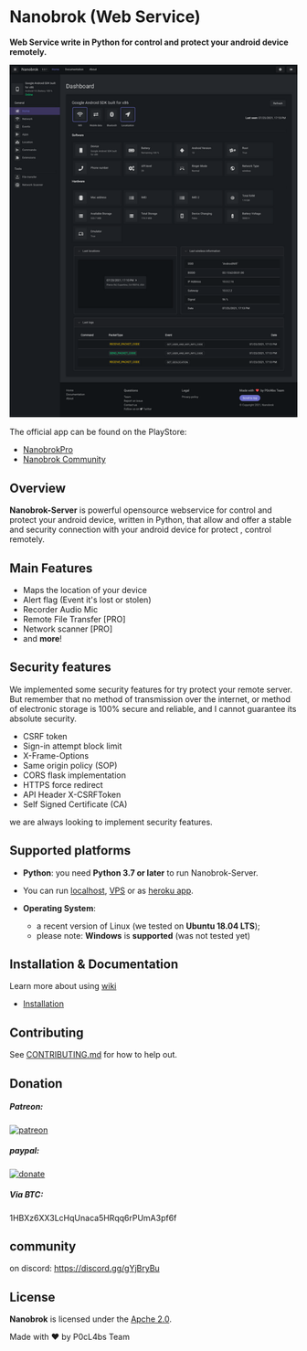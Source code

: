 # Nanobrok (Web Service)

**Web Service write in Python for control and protect your android device remotely.**

![Nanobrok](/docs/screenshot.png)

The official app can be found on the PlayStore:

- [NanobrokPro](https://play.google.com/store/apps/details?id=com.mh4x0f.nanobrok)
- [Nanobrok Community](https://play.google.com/store/apps/details?id=com.mh4x0f.community.nanobrok)

## Overview
**Nanobrok-Server** is powerful opensource webservice for control and protect your android device, written in Python, that allow and offer a stable and security connection with your android device for protect , control remotely.

## Main Features

- Maps the location of your device
- Alert flag (Event it's lost or stolen)
- Recorder Audio Mic 
- Remote File Transfer [PRO]
- Network scanner [PRO]
- and **more**!

## Security features

We implemented some security features for try protect your remote server. But remember that no method of transmission over the internet, or method of electronic storage is 100% secure and reliable, and I cannot guarantee its absolute security.

- CSRF token
- Sign-in attempt block limit
- X-Frame-Options 
- Same origin policy (SOP)
- CORS flask implementation
- HTTPS force redirect 
- API Header X-CSRFToken 
- Self Signed Certificate (CA)

we are always looking to implement security features.

## Supported platforms

* **Python**: you need **Python 3.7 or later** to run Nanobrok-Server.
* You can run [localhost](https://github.com/P0cL4bs/Nanobrok/wiki/Installation#virtualenv), [VPS](https://github.com/P0cL4bs/Nanobrok/wiki/Installation#install-on-vps) or as [heroku app](https://github.com/P0cL4bs/Nanobrok/wiki/Installation#heroku). 

* **Operating System**:
  * a recent version of Linux (we tested on **Ubuntu 18.04 LTS**);
  * please note: **Windows** is **supported** (was not tested yet)

## Installation & Documentation

Learn more about using [wiki](https://github.com/P0cL4bs/Nanobrok/wiki)

- [Installation](https://github.com/P0cL4bs/Nanobrok/wiki/Installation)

## Contributing

See [CONTRIBUTING.md](CONTRIBUTING.md) for how to help out.


## Donation

##### Patreon:

[![patreon](https://img.shields.io/badge/donate-patreon-orange)](https://www.patreon.com/nanobrok?fan_landing=true)


##### paypal:

[![donate](https://www.paypalobjects.com/en_US/i/btn/btn_donate_LG.gif)](https://www.paypal.com/donate/?hosted_button_id=LJNKDUAT5LX4G)

##### Via BTC:

1HBXz6XX3LcHqUnaca5HRqq6rPUmA3pf6f


## community
on discord: https://discord.gg/gYjBryBu

## License

**Nanobrok** is licensed under the [Apche 2.0](./LICENSE.md).

Made with :heart: by P0cL4bs Team